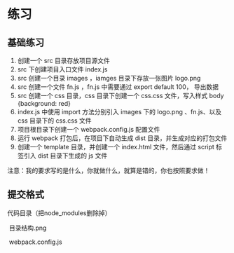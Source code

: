 # 练习



## 基础练习

1. 创建一个 src 目录存放项目源文件
2. src 下创建项目入口文件 index.js
3. src 创建一个目录 images ，iamges 目录下存放一张图片 logo.png
4. src 创建一个文件 fn.js ，fn.js 中需要通过 export default 100， 导出数据
5. src 创建一个 css 目录，css 目录下创建一个 css.css 文件，写入样式 body {background: red}
6. index.js 中使用 import 方法分别引入 images 下的 logo.png 、fn.js、以及 css 目录下的 css.css 文件
7. 项目根目录下创建一个 webpack.config.js 配置文件
8. 运行 webpack 打包后，在项目下自动生成 dist 目录，并生成对应的打包文件
9. 创建一个 template 目录，并创建一个 index.html 文件，然后通过 script 标签引入 dist 目录下生成的 js 文件



注意：我的要求写的是什么，你就做什么，就算是错的，你也按照要求做！



## 提交格式 

   代码目录（把node_modules删除掉）

​    目录结构.png

​    webpack.config.js

